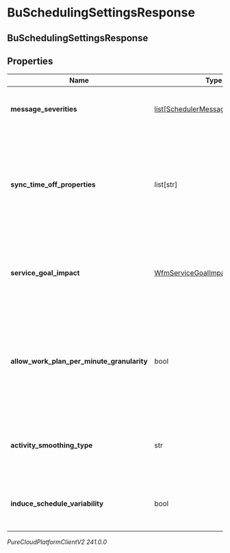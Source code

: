 # BuSchedulingSettingsResponse

## BuSchedulingSettingsResponse

## Properties

|Name | Type | Description | Notes|
|------------ | ------------- | ------------- | -------------|
| **message_severities** | [list[SchedulerMessageTypeSeverity]](SchedulerMessageTypeSeverity) | Schedule generation message severity configuration | [optional] |
| **sync_time_off_properties** | list[str] | Synchronize set of time off properties from scheduled activities to time off requests when the schedule is published. | [optional] |
| **service_goal_impact** | [WfmServiceGoalImpactSettings](WfmServiceGoalImpactSettings) | Configures the max percent increase and decrease of service goals for this business unit | [optional] |
| **allow_work_plan_per_minute_granularity** | bool | Indicates whether or not per minute granularity for scheduling will be enabled for this business unit. Defaults to false. | [optional] |
| **activity_smoothing_type** | str | The activity smoothing type for schedule generation in this business unit | |
| **induce_schedule_variability** | bool | Indicates whether to provide variability in schedule generation | |



_PureCloudPlatformClientV2 241.0.0_
